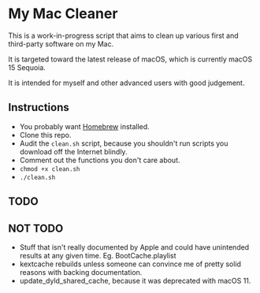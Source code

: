 # My Mac Cleaner

This is a work-in-progress script that aims to clean up 
various first and third-party software on my Mac.

It is targeted toward the latest release of macOS, which is currently macOS 15 
Sequoia.

It is intended for myself and other advanced users with good judgement.

## Instructions

- You probably want [Homebrew](https://brew.sh) installed.
- Clone this repo.
- Audit the `clean.sh` script, because you shouldn't run scripts you download 
off the Internet blindly.
- Comment out the functions you don't care about.
- `chmod +x clean.sh`
- `./clean.sh`

## TODO

## NOT TODO
- Stuff that isn't really documented by Apple and could have unintended results 
at any given time. Eg. BootCache.playlist
- kextcache rebuilds unless someone can convince me of pretty solid reasons with
backing documentation.
- update_dyld_shared_cache, because it was deprecated with macOS 11.
